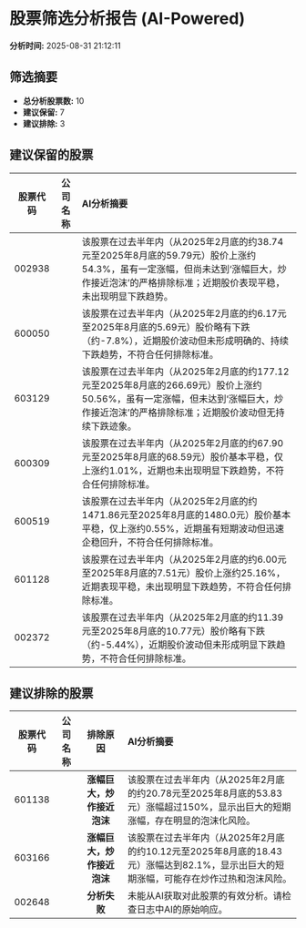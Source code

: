 # 股票筛选分析报告 (AI-Powered)

**分析时间:** 2025-08-31 21:12:11

## 筛选摘要

- **总分析股票数:** 10
- **建议保留:** 7
- **建议排除:** 3

## 建议保留的股票

| 股票代码 | 公司名称 | AI分析摘要 |
|:---:|:---:|:---|
| 002938 |  | 该股票在过去半年内（从2025年2月底的约38.74元至2025年8月底的59.79元）股价上涨约54.3%，虽有一定涨幅，但尚未达到‘涨幅巨大，炒作接近泡沫’的严格排除标准；近期股价表现平稳，未出现明显下跌趋势。 |
| 600050 |  | 该股票在过去半年内（从2025年2月底的约6.17元至2025年8月底的5.69元）股价略有下跌（约-7.8%），近期股价波动但未形成明确的、持续下跌趋势，不符合任何排除标准。 |
| 603129 |  | 该股票在过去半年内（从2025年2月底的约177.12元至2025年8月底的266.69元）股价上涨约50.56%，虽有一定涨幅，但未达到‘涨幅巨大，炒作接近泡沫’的严格排除标准；近期股价波动但无持续下跌迹象。 |
| 600309 |  | 该股票在过去半年内（从2025年2月底的约67.90元至2025年8月底的68.59元）股价基本平稳，仅上涨约1.01%，近期也未出现明显下跌趋势，不符合任何排除标准。 |
| 600519 |  | 该股票在过去半年内（从2025年2月底的约1471.86元至2025年8月底的1480.0元）股价基本平稳，仅上涨约0.55%，近期虽有短期波动但迅速企稳回升，不符合任何排除标准。 |
| 601128 |  | 该股票在过去半年内（从2025年2月底的约6.00元至2025年8月底的7.51元）股价上涨约25.16%，近期表现平稳，未出现明显下跌趋势，不符合任何排除标准。 |
| 002372 |  | 该股票在过去半年内（从2025年2月底的约11.39元至2025年8月底的10.77元）股价略有下跌（约-5.44%），近期股价波动但未形成明显下跌趋势，不符合任何排除标准。 |

## 建议排除的股票

| 股票代码 | 公司名称 | 排除原因 | AI分析摘要 |
|:---:|:---:|:---:|:---|
| 601138 |  | **涨幅巨大，炒作接近泡沫** | 该股票在过去半年内（从2025年2月底的约20.78元至2025年8月底的53.83元）涨幅超过150%，显示出巨大的短期涨幅，存在明显的泡沫化风险。 |
| 603166 |  | **涨幅巨大，炒作接近泡沫** | 该股票在过去半年内（从2025年2月底的约10.12元至2025年8月底的18.43元）涨幅达到82.1%，显示出巨大的短期涨幅，可能存在炒作过热和泡沫风险。 |
| 002648 |  | **分析失败** | 未能从AI获取对此股票的有效分析。请检查日志中AI的原始响应。 |
